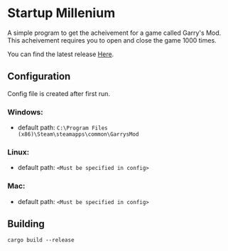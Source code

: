 # Startup Millenium
A simple program to get the acheivement for a game called Garry's Mod. This acheivement requires you to open and close the game 1000 times.  

You can find the latest release [Here](https://github.com/JerimiahOfficial/StartupMillenium/releases/latest).

## Configuration

Config file is created after first run.

### Windows:
- default path: `C:\Program Files (x86)\Steam\steamapps\common\GarrysMod`  

### Linux:
- default path: `<Must be specified in config>`  

### Mac:
- default path: `<Must be specified in config>`

## Building
`cargo build --release`  